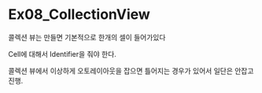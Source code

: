 # Ex08_CollectionView

콜렉션 뷰는 만들면 기본적으로 한개의 셀이 들어가있다

Cell에 대해서 Identifier을 줘야 한다.

콜렉션 뷰에서 이상하게 오토레이아웃을 잡으면 틀어지는 경우가 있어서
일단은 안잡고 진행.

